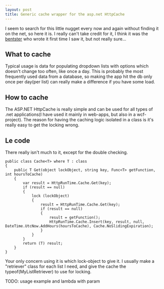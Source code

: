 ```yaml
---
layout: post
title: Generic cache wrapper for the asp.net HttpCache
---
```

I seem to search for this little nugget every now and again without finding it on the net, so here it is. I really can't take credit for it, I think it was the <a href="http://github.com/bentster">bentster</a> who wrote it first time I saw it, but not really sure...

What to cache
-------------

Typical usage is data for populating dropdown lists with options which doesn't change too often, like once a day. This is probably the most frequently used data from a database, so making the app hit the db only once per day(per list) can really make a difference if you have some load.

How to cache
------------

The ASP.NET HttpCache is really simple and can be used for all types of .net applications(I have used it mainly in web-apps, but also in a wcf-project). The reason for having the caching logic isolated in a class is it's really easy to get the locking wrong.

Le code
-------

There really isn't much to it, except for the double checking. 

	public class Cache<T> where T : class
	{
		public T Get(object lockObject, string key, Func<T> getFunction, int hoursToCache)
		{
			var result = HttpRunTime.Cache.Get(key);
			if (result == null)
			{
				lock (lockObject)
				{
					result = HttpRunTime.Cache.Get(key);
					if (result == null)
					{
						result = getFunction();
						HttpRunTime.Cache.Insert(key, result, null, DateTime.UtcNow.AddHours(hoursToCache), Cache.NoSlidingExpiration);
					}
				}
			}
			return (T) result;
		}
	}

Your only concern using it is which lock-object to give it. I usually make a "retriever" class for each list I need, and give the cache the typeof(MyListRetriever) to use for locking.

TODO: usage example and lambda with param

